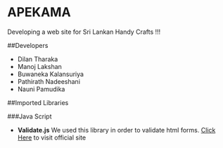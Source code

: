 # APEKAMA
Developing a web site for Sri Lankan Handy Crafts !!!


##Developers
* Dilan Tharaka
* Manoj Lakshan
* Buwaneka Kalansuriya
* Pathirath Nadeeshani
* Nauni Pamudika


##Imported Libraries

###Java Script

* **Validate.js**
    We used this library in order to validate html forms.
    [Click Here](http://validatejs.org) to visit official site







